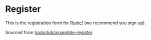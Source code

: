 # Register

This is the registration form for [Runic!](https://runic.rsvp) (we recommend you sign up).

Sourced from [hackclub/assemble-register](https://github.com/hackclub/assemble-register/).
